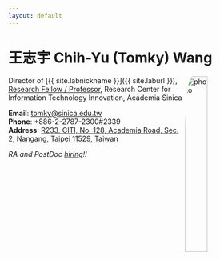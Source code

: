 ```yaml
---
layout: default
---
```

# 王志宇 Chih-Yu (Tomky) Wang
<img src="../img/cywang_small.jpg" alt="photo" width="30%" style="max-width:230px;float:right;border-radius: 10%;" />

Director of [{{ site.labnickname }}]({{ site.laburl }}),  
[Research Fellow / Professor](http://www.citi.sinica.edu.tw/pages/cywang/index_zh.html),
Research Center for Information Technology Innovation, Academia Sinica  

**Email**: <tomky@sinica.edu.tw>  
**Phone**: +886-2-2787-2300#2339  
**Address**: [R233, CITI, No. 128, Academia Road, Sec. 2, Nangang, Taipei 11529, Taiwan](https://www.google.com.tw/maps/@25.0419578,121.6152897,20z)

*RA and PostDoc [hiring](recruit/)!!*
